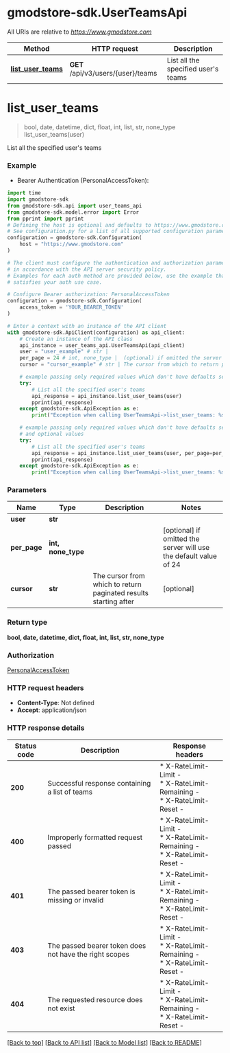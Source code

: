 # gmodstore-sdk.UserTeamsApi

All URIs are relative to *https://www.gmodstore.com*

Method | HTTP request | Description
------------- | ------------- | -------------
[**list_user_teams**](UserTeamsApi.md#list_user_teams) | **GET** /api/v3/users/{user}/teams | List all the specified user&#39;s teams


# **list_user_teams**
> bool, date, datetime, dict, float, int, list, str, none_type list_user_teams(user)

List all the specified user's teams

### Example

* Bearer Authentication (PersonalAccessToken):

```python
import time
import gmodstore-sdk
from gmodstore-sdk.api import user_teams_api
from gmodstore-sdk.model.error import Error
from pprint import pprint
# Defining the host is optional and defaults to https://www.gmodstore.com
# See configuration.py for a list of all supported configuration parameters.
configuration = gmodstore-sdk.Configuration(
    host = "https://www.gmodstore.com"
)

# The client must configure the authentication and authorization parameters
# in accordance with the API server security policy.
# Examples for each auth method are provided below, use the example that
# satisfies your auth use case.

# Configure Bearer authorization: PersonalAccessToken
configuration = gmodstore-sdk.Configuration(
    access_token = 'YOUR_BEARER_TOKEN'
)

# Enter a context with an instance of the API client
with gmodstore-sdk.ApiClient(configuration) as api_client:
    # Create an instance of the API class
    api_instance = user_teams_api.UserTeamsApi(api_client)
    user = "user_example" # str | 
    per_page = 24 # int, none_type |  (optional) if omitted the server will use the default value of 24
    cursor = "cursor_example" # str | The cursor from which to return paginated results starting after (optional)

    # example passing only required values which don't have defaults set
    try:
        # List all the specified user's teams
        api_response = api_instance.list_user_teams(user)
        pprint(api_response)
    except gmodstore-sdk.ApiException as e:
        print("Exception when calling UserTeamsApi->list_user_teams: %s\n" % e)

    # example passing only required values which don't have defaults set
    # and optional values
    try:
        # List all the specified user's teams
        api_response = api_instance.list_user_teams(user, per_page=per_page, cursor=cursor)
        pprint(api_response)
    except gmodstore-sdk.ApiException as e:
        print("Exception when calling UserTeamsApi->list_user_teams: %s\n" % e)
```


### Parameters

Name | Type | Description  | Notes
------------- | ------------- | ------------- | -------------
 **user** | **str**|  |
 **per_page** | **int, none_type**|  | [optional] if omitted the server will use the default value of 24
 **cursor** | **str**| The cursor from which to return paginated results starting after | [optional]

### Return type

**bool, date, datetime, dict, float, int, list, str, none_type**

### Authorization

[PersonalAccessToken](../README.md#PersonalAccessToken)

### HTTP request headers

 - **Content-Type**: Not defined
 - **Accept**: application/json


### HTTP response details

| Status code | Description | Response headers |
|-------------|-------------|------------------|
**200** | Successful response containing a list of teams |  * X-RateLimit-Limit -  <br>  * X-RateLimit-Remaining -  <br>  * X-RateLimit-Reset -  <br>  |
**400** | Improperly formatted request passed |  * X-RateLimit-Limit -  <br>  * X-RateLimit-Remaining -  <br>  * X-RateLimit-Reset -  <br>  |
**401** | The passed bearer token is missing or invalid |  * X-RateLimit-Limit -  <br>  * X-RateLimit-Remaining -  <br>  * X-RateLimit-Reset -  <br>  |
**403** | The passed bearer token does not have the right scopes |  * X-RateLimit-Limit -  <br>  * X-RateLimit-Remaining -  <br>  * X-RateLimit-Reset -  <br>  |
**404** | The requested resource does not exist |  * X-RateLimit-Limit -  <br>  * X-RateLimit-Remaining -  <br>  * X-RateLimit-Reset -  <br>  |

[[Back to top]](#) [[Back to API list]](../README.md#documentation-for-api-endpoints) [[Back to Model list]](../README.md#documentation-for-models) [[Back to README]](../README.md)

